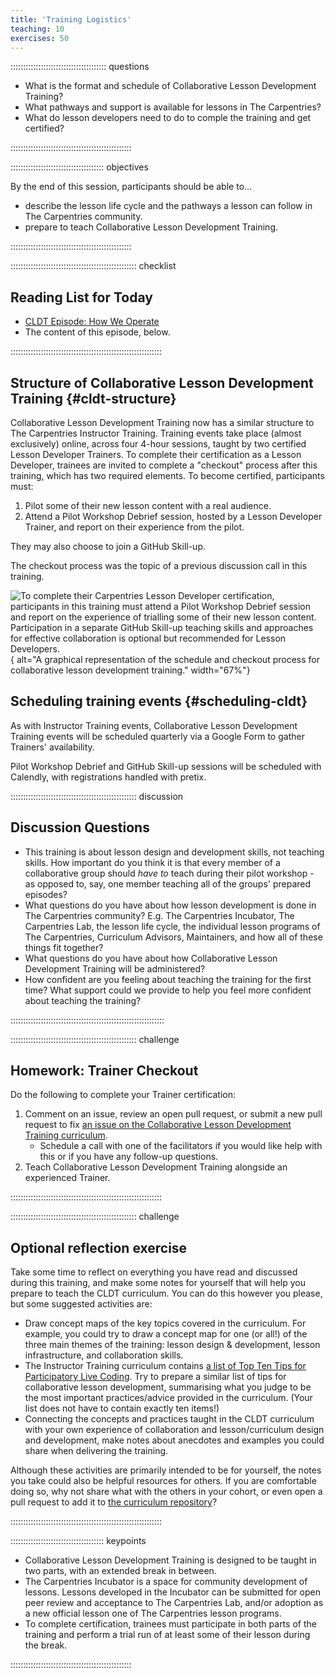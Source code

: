```yaml
---
title: 'Training Logistics'
teaching: 10
exercises: 50
---
```


:::::::::::::::::::::::::::::::::::::: questions 

- What is the format and schedule of Collaborative Lesson Development Training?
- What pathways and support is available for lessons in The Carpentries?
- What do lesson developers need to do to comple the training and get certified?

::::::::::::::::::::::::::::::::::::::::::::::::

::::::::::::::::::::::::::::::::::::: objectives

By the end of this session, participants should be able to...

- describe the lesson life cycle and the pathways a lesson can follow in The Carpentries community.
- prepare to teach Collaborative Lesson Development Training.

::::::::::::::::::::::::::::::::::::::::::::::::


:::::::::::::::::::::::::::::::::::::::::::::::::: checklist

## Reading List for Today

- [CLDT Episode: How We Operate](https://carpentries.github.io/lesson-development-training/operations.html)
- The content of this episode, below.

::::::::::::::::::::::::::::::::::::::::::::::::::::::::::::

## Structure of Collaborative Lesson Development Training {#cldt-structure}

Collaborative Lesson Development Training now has a similar structure to The Carpentries Instructor Training.
Training events take place (almost exclusively) online, across four 4-hour sessions, taught by two certified Lesson Developer Trainers.
To complete their certification as a Lesson Developer, trainees are invited to complete a "checkout" process after this training, which has two required elements.
To become certified, participants must:

1. Pilot some of their new lesson content with a real audience.
2. Attend a Pilot Workshop Debrief session, hosted by a Lesson Developer Trainer, and report on their experience from the pilot.

They may also choose to join a GitHub Skill-up.

The checkout process was the topic of a previous discussion call in this training.

![
To complete their Carpentries Lesson Developer certification, participants in this training must attend a Pilot Workshop Debrief session and report on the experience of trialling some of their new lesson content.
Participation in a separate GitHub Skill-up teaching skills and approaches for effective collaboration is optional but recommended for Lesson Developers.
](../episodes/fig/cldt-checkout.svg){
alt="A graphical representation of the schedule and checkout process for collaborative lesson development training."
width="67%"}


## Scheduling training events {#scheduling-cldt}

As with Instructor Training events, Collaborative Lesson Development Training events will be scheduled quarterly via a Google Form to gather Trainers' availability.

Pilot Workshop Debrief and GitHub Skill-up sessions will be scheduled with Calendly, with registrations handled with pretix.

:::::::::::::::::::::::::::::::::::::::::::::::::: discussion

## Discussion Questions

- This training is about lesson design and development skills, not teaching skills.
  How important do you think it is that every member of a collaborative group should _have to_ teach during their pilot workshop - as opposed to, say, one member teaching all of the groups' prepared episodes?
- What questions do you have about how lesson development is done in The Carpentries community?
  E.g. The Carpentries Incubator, The Carpentries Lab, the lesson life cycle, the individual lesson programs of The Carpentries, Curriculum Advisors, Maintainers, and how all of these things fit together?
- What questions do you have about how Collaborative Lesson Development Training will be administered?
- How confident are you feeling about teaching the training for the first time?
  What support could we provide to help you feel more confident about teaching the training?

:::::::::::::::::::::::::::::::::::::::::::::::::::::::::::::


:::::::::::::::::::::::::::::::::::::::::::::::::: challenge

## Homework: Trainer Checkout

Do the following to complete your Trainer certification:

1. Comment on an issue, review an open pull request, or submit a new pull request to fix [an issue on the Collaborative Lesson Development Training curriculum][cldt-issues].
    - Schedule a call with one of the facilitators if you would like help with this or if you have any follow-up questions.
2. Teach Collaborative Lesson Development Training alongside an experienced Trainer.

::::::::::::::::::::::::::::::::::::::::::::::::::::::::::::

:::::::::::::::::::::::::::::::::::::::::::::::::: challenge

## Optional reflection exercise

Take some time to reflect on everything you have read and discussed during this training, and make some notes for yourself that will help you prepare to teach the CLDT curriculum.
You can do this however you please, but some suggested activities are:

- Draw concept maps of the key topics covered in the curriculum. 
  For example, you could try to draw a concept map for one (or all!) of the three main themes of the training: lesson design & development, lesson infrastructure, and collaboration skills.
- The Instructor Training curriculum contains 
  [a list of Top Ten Tips for Participatory Live Coding](https://carpentries.github.io/instructor-training/17-live.html#top-ten-tips-for-participatory-live-coding-in-a-workshop).
  Try to prepare a similar list of tips for collaborative lesson development, summarising what you judge to be the most important practices/advice provided in the curriculum. 
  (Your list does not have to contain exactly ten items!)
- Connecting the concepts and practices taught in the CLDT curriculum with your own experience of collaboration and lesson/curriculum design and development, make notes about anecdotes and examples you could share when delivering the training.

Although these activities are primarily intended to be for yourself, the notes you take could also be helpful resources for others.
If you are comfortable doing so, why not share what with the others in your cohort, or even open a pull request to add it to [the curriculum repository](https://github.com/carpentries/lessondev-trainer-training)?

::::::::::::::::::::::::::::::::::::::::::::::::::::::::::::


::::::::::::::::::::::::::::::::::::: keypoints 

- Collaborative Lesson Development Training is designed to be taught in two parts, with an extended break in between.
- The Carpentries Incubator is a space for community development of lessons. Lessons developed in the Incubator can be submitted for open peer review and acceptance to The Carpentries Lab, and/or adoption as a new official lesson one of The Carpentries lesson programs.
- To complete certification, trainees must participate in both parts of the training and perform a trial run of at least some of their lesson during the break.

::::::::::::::::::::::::::::::::::::::::::::::::

[cldt-issues]: https://github.com/carpentries/lesson-development-training/issues
